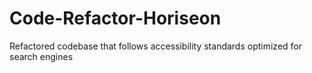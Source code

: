 # Code-Refactor-Horiseon
Refactored codebase that follows accessibility standards optimized for search engines
